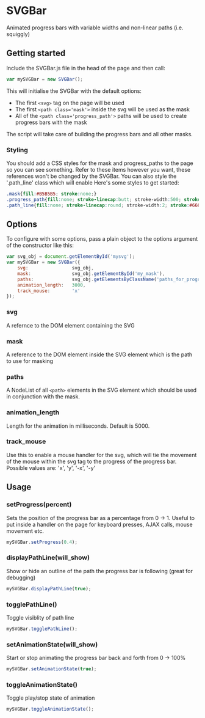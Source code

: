 # SVGBar
Animated progress bars with variable widths and non-linear paths (i.e. squiggly)

## Getting started

Include the SVGBar.js file in the head of the page and then call:

```javascript
var mySVGBar = new SVGBar();
```

This will initialise the SVGBar with the default options:

- The first `<svg>` tag on the page will be used
- The first `<path class='mask'>` inside the svg will be used as the mask
- All of the `<path class='progress_path'>` paths will be used to create progress bars with the mask

The script will take care of building the progress bars and all other masks.

### Styling

You should add a CSS styles for the mask and progress_paths to the page so you can see something.
Refer to these items however you want, these references won't be changed by the SVGBar.
You can also style the '.path_line' class which will enable
Here's some styles to get started:

```css
.mask{fill:#B5B5B5; stroke:none;}
.progress_path{fill:none; stroke-linecap:butt; stroke-width:500; stroke:#5EB902;}
.path_line{fill:none; stroke-linecap:round; stroke-width:2; stroke:#666666; stroke-dasharray: 5, 5; opacity: 0;}
```

## Options

To configure with some options, pass a plain object to the options argument of the constructor like this:

```javascript
var svg_obj = document.getElementById('mysvg');
var mySVGBar = new SVGBar({
    svg:                svg_obj,
    mask:               svg_obj.getElementById('my_mask'),
    paths:              svg_obj.getElementsByClassName('paths_for_progress'),
    animation_length:   3000,
    track_mouse:        'x'
});
```

### svg
A refernce to the DOM element containing the SVG

### mask
A reference to the DOM element inside the SVG element which is the path to use for masking

### paths
A NodeList of all `<path>` elements in the SVG element which should be used in conjunction with the mask.

### animation_length
Length for the animation in milliseconds. Default is 5000.

### track_mouse
Use this to enable a mouse handler for the svg, which will tie the movement of the mouse within the svg tag to the progress of the progress bar.
Possible values are: 'x', 'y', '-x', '-y' 

## Usage

### setProgress(percent)
Sets the position of the progress bar as a percentage from 0 -> 1.
Useful to put inside a handler on the page for keyboard presses, AJAX calls, mouse movement etc.
```javascript
mySVGBar.setProgress(0.4);
```

### displayPathLine(will_show)
Show or hide an outline of the path the progress bar is following (great for debugging)
```javascript
mySVGBar.displayPathLine(true);
```

### togglePathLine()
Toggle visiblity of path line
```javascript
mySVGBar.togglePathLine();
```

### setAnimationState(will_show)
Start or stop animating the progress bar back and forth from 0 -> 100%
```javascript
mySVGBar.setAnimationState(true);
```

### toggleAnimationState()
Toggle play/stop state of animation
```javascript
mySVGBar.toggleAnimationState();
```